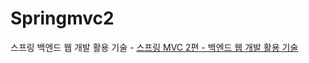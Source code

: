 # Springmvc2
 스프링 백엔드 웹 개발 활용 기술 - <a href="https://www.inflearn.com/course/%EC%8A%A4%ED%94%84%EB%A7%81-mvc-2/dashboard">스프링 MVC 2편 - 백엔드 웹 개발 활용 기술</a>
